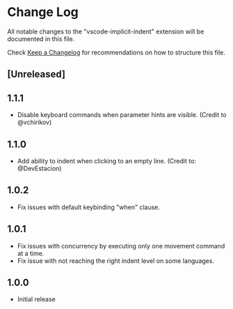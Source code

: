 # Change Log

All notable changes to the "vscode-implicit-indent" extension will be documented in this file.

Check [Keep a Changelog](http://keepachangelog.com/) for recommendations on how to structure this file.

## [Unreleased]

## 1.1.1

- Disable keyboard commands when parameter hints are visible. (Credit to @vchirikov)

## 1.1.0

- Add ability to indent when clicking to an empty line. (Credit to: @DevEstacion)

## 1.0.2

- Fix issues with default keybinding "when" clause.

## 1.0.1

- Fix issues with concurrency by executing only one movement command at a time.
- Fix issue with not reaching the right indent level on some languages.

## 1.0.0

- Initial release
